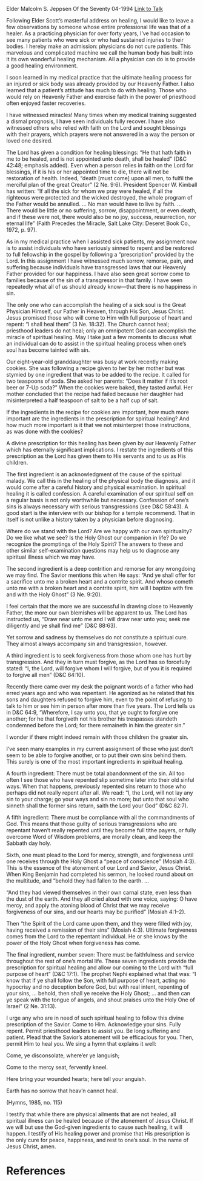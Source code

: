 Elder Malcolm S. Jeppsen
Of the Seventy
04-1994
[Link to Talk](https://www.churchofjesuschrist.org/study/general-conference/1994/04/a-divine-prescription-for-spiritual-healing?lang=eng)

Following Elder Scott’s masterful address on healing, I would like to leave a few observations by someone whose entire professional life was that of a healer. As a practicing physician for over forty years, I’ve had occasion to see many patients who were sick or who had sustained injuries to their bodies. I hereby make an admission: physicians do not cure patients. This marvelous and complicated machine we call the human body has built into it its own wonderful healing mechanism. All a physician can do is to provide a good healing environment.

I soon learned in my medical practice that the ultimate healing process for an injured or sick body was already provided by our Heavenly Father. I also learned that a patient’s attitude has much to do with healing. Those who would rely on Heavenly Father and exercise faith in the power of priesthood often enjoyed faster recoveries.

I have witnessed miracles! Many times when my medical training suggested a dismal prognosis, I have seen individuals fully recover. I have also witnessed others who relied with faith on the Lord and sought blessings with their prayers, which prayers were not answered in a way the person or loved one desired.

The Lord has given a condition for healing blessings: “He that hath faith in me to be healed, and is not appointed unto death, shall be healed” (D&C 42:48; emphasis added). Even when a person relies in faith on the Lord for blessings, if it is his or her appointed time to die, there will not be restoration of health. Indeed, “death [must come] upon all men, to fulfil the merciful plan of the great Creator” (2 Ne. 9:6). President Spencer W. Kimball has written: “If all the sick for whom we pray were healed, if all the righteous were protected and the wicked destroyed, the whole program of the Father would be annulled. … No man would have to live by faith. … There would be little or no suffering, sorrow, disappointment, or even death, and if these were not, there would also be no joy, success, resurrection, nor eternal life” (Faith Precedes the Miracle, Salt Lake City: Deseret Book Co., 1972, p. 97).

As in my medical practice when I assisted sick patients, my assignment now is to assist individuals who have seriously sinned to repent and be restored to full fellowship in the gospel by following a “prescription” provided by the Lord. In this assignment I have witnessed much sorrow, remorse, pain, and suffering because individuals have transgressed laws that our Heavenly Father provided for our happiness. I have also seen great sorrow come to families because of the sin of a transgressor in that family. I have seen repeatedly what all of us should already know—that there is no happiness in sin.

The only one who can accomplish the healing of a sick soul is the Great Physician Himself, our Father in Heaven, through His Son, Jesus Christ. Jesus promised those who will come to Him with full purpose of heart and repent: “I shall heal them” (3 Ne. 18:32). The Church cannot heal; priesthood leaders do not heal; only an omnipotent God can accomplish the miracle of spiritual healing. May I take just a few moments to discuss what an individual can do to assist in the spiritual healing process when one’s soul has become tainted with sin.

Our eight-year-old granddaughter was busy at work recently making cookies. She was following a recipe given to her by her mother but was stymied by one ingredient that was to be added to the recipe. It called for two teaspoons of soda. She asked her parents: “Does it matter if it’s root beer or 7-Up soda?” When the cookies were baked, they tasted awful. Her mother concluded that the recipe had failed because her daughter had misinterpreted a half teaspoon of salt to be a half cup of salt.

If the ingredients in the recipe for cookies are important, how much more important are the ingredients in the prescription for spiritual healing? And how much more important is it that we not misinterpret those instructions, as was done with the cookies?

A divine prescription for this healing has been given by our Heavenly Father which has eternally significant implications. I restate the ingredients of this prescription as the Lord has given them to His servants and to us as His children.

The first ingredient is an acknowledgment of the cause of the spiritual malady. We call this in the healing of the physical body the diagnosis, and it would come after a careful history and physical examination. In spiritual healing it is called confession. A careful examination of our spiritual self on a regular basis is not only worthwhile but necessary. Confession of one’s sins is always necessary with serious transgressions (see D&C 58:43). A good start is the interview with our bishop for a temple recommend. That in itself is not unlike a history taken by a physician before diagnosing.

Where do we stand with the Lord? Are we happy with our own spirituality? Do we like what we see? Is the Holy Ghost our companion in life? Do we recognize the promptings of the Holy Spirit? The answers to these and other similar self-examination questions may help us to diagnose any spiritual illness which we may have.

The second ingredient is a deep contrition and remorse for any wrongdoing we may find. The Savior mentions this when He says: “And ye shall offer for a sacrifice unto me a broken heart and a contrite spirit. And whoso cometh unto me with a broken heart and a contrite spirit, him will I baptize with fire and with the Holy Ghost” (3 Ne. 9:20).

I feel certain that the more we are successful in drawing close to Heavenly Father, the more our own blemishes will be apparent to us. The Lord has instructed us, “Draw near unto me and I will draw near unto you; seek me diligently and ye shall find me” (D&C 88:63).

Yet sorrow and sadness by themselves do not constitute a spiritual cure. They almost always accompany sin and transgression, however.

A third ingredient is to seek forgiveness from those whom one has hurt by transgression. And they in turn must forgive, as the Lord has so forcefully stated: “I, the Lord, will forgive whom I will forgive, but of you it is required to forgive all men” (D&C 64:10).

Recently there came over my desk the poignant words of a father who had erred years ago and who was repentant. He agonized as he related that his sons and daughters refused to forgive him, even to the point of refusing to talk to him or see him in person after more than five years. The Lord tells us in D&C 64:9, “Wherefore, I say unto you, that ye ought to forgive one another; for he that forgiveth not his brother his trespasses standeth condemned before the Lord; for there remaineth in him the greater sin.”

I wonder if there might indeed remain with those children the greater sin.

I’ve seen many examples in my current assignment of those who just don’t seem to be able to forgive another, or to put their own sins behind them. This surely is one of the most important ingredients in spiritual healing.

A fourth ingredient: There must be total abandonment of the sin. All too often I see those who have repented slip sometime later into their old sinful ways. When that happens, previously repented sins return to those who perhaps did not really repent after all. We read: “I, the Lord, will not lay any sin to your charge; go your ways and sin no more; but unto that soul who sinneth shall the former sins return, saith the Lord your God” (D&C 82:7).

A fifth ingredient: There must be compliance with all the commandments of God. This means that those guilty of serious transgressions who are repentant haven’t really repented until they become full tithe payers, or fully overcome Word of Wisdom problems, are morally clean, and keep the Sabbath day holy.

Sixth, one must plead to the Lord for mercy, strength, and forgiveness until one receives through the Holy Ghost a “peace of conscience” (Mosiah 4:3). This is the essence of the atonement of our Lord and Savior, Jesus Christ. When King Benjamin had completed his sermon, he looked round about on the multitude, and “behold they had fallen to the earth. …

“And they had viewed themselves in their own carnal state, even less than the dust of the earth. And they all cried aloud with one voice, saying: O have mercy, and apply the atoning blood of Christ that we may receive forgiveness of our sins, and our hearts may be purified” (Mosiah 4:1–2).



Then “the Spirit of the Lord came upon them, and they were filled with joy, having received a remission of their sins” (Mosiah 4:3). Ultimate forgiveness comes from the Lord to the repentant individual. He or she knows by the power of the Holy Ghost when forgiveness has come.

The final ingredient, number seven: There must be faithfulness and service throughout the rest of one’s mortal life. These seven ingredients provide the prescription for spiritual healing and allow our coming to the Lord with “full purpose of heart” (D&C 17:1). The prophet Nephi explained what that was: “I know that if ye shall follow the Son, with full purpose of heart, acting no hypocrisy and no deception before God, but with real intent, repenting of your sins, … behold, then shall ye receive the Holy Ghost; … and then can ye speak with the tongue of angels, and shout praises unto the Holy One of Israel” (2 Ne. 31:13).

I urge any who are in need of such spiritual healing to follow this divine prescription of the Savior. Come to Him. Acknowledge your sins. Fully repent. Permit priesthood leaders to assist you. Be long suffering and patient. Plead that the Savior’s atonement will be efficacious for you. Then, permit Him to heal you. We sing a hymn that explains it well:





Come, ye disconsolate, where’er ye languish;

Come to the mercy seat, fervently kneel.

Here bring your wounded hearts; here tell your anguish.

Earth has no sorrow that heav’n cannot heal.





(Hymns, 1985, no. 115)





I testify that while there are physical ailments that are not healed, all spiritual illness can be healed because of the atonement of Jesus Christ. If we will but use the God-given ingredients to cause such healing, it will happen. I testify of His healing power and promise that His prescription is the only cure for peace, happiness, and rest to one’s soul. In the name of Jesus Christ, amen.

# References
